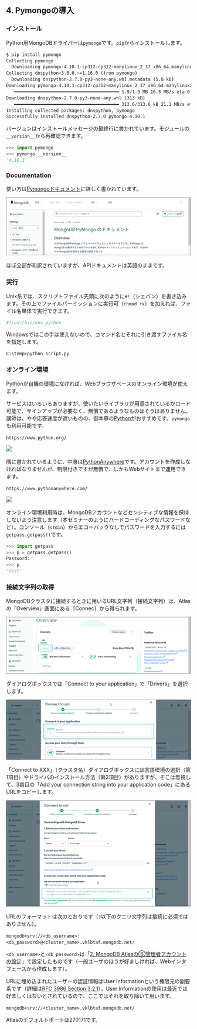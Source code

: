 ## 4. Pymongoの導入

### インストール

Python用MongoDBドライバーは`pymongo`です。`pip`からインストールします。

```bash
$ pip install pymongo
Collecting pymongo
  Downloading pymongo-4.10.1-cp312-cp312-manylinux_2_17_x86_64.manylinux2014_x86_64.whl.metadata (22 kB)
Collecting dnspython<3.0.0,>=1.16.0 (from pymongo)
  Downloading dnspython-2.7.0-py3-none-any.whl.metadata (5.8 kB)
Downloading pymongo-4.10.1-cp312-cp312-manylinux_2_17_x86_64.manylinux2014_x86_64.whl (1.9 MB)
   ━━━━━━━━━━━━━━━━━━━━━━━━━━━━━━━━━━━━━━━━ 1.9/1.9 MB 16.5 MB/s eta 0:00:00
Downloading dnspython-2.7.0-py3-none-any.whl (313 kB)
   ━━━━━━━━━━━━━━━━━━━━━━━━━━━━━━━━━━━━━━━━ 313.6/313.6 kB 21.1 MB/s eta 0:00:00
Installing collected packages: dnspython, pymongo
Successfully installed dnspython-2.7.0 pymongo-4.10.1
```

バージョンはインストールメッセージの最終行に書かれています。モジュールの`__version__`から再確認できます。

```python
>>> import pymongo
>>> pymongo.__version__
'4.10.1'
```

### Documentation

使い方は[Pymongoドキュメント](https://www.mongodb.com/ja-jp/docs/languages/python/pymongo-driver/current/ "LINK")に詳しく書かれています。

<img src="Images/04-Install/mongo-document-top.png">

ほぼ全部が和訳されていますが、APIドキュメントは英語のままです。


### 実行

Unix系では、スクリプトファイル先頭に次のように`#!`（シェバン）を書き込みます。その上でファイルパーミッションに実行可（`chmod +x`）を加えれば、ファイル名単体で実行できます。

```bash
#!/usr/bin/env python
```

Windowsではこの手は使えないので、コマンド名とそれに引き渡すファイル名を指定します。

```dos
C:\temp>python script.py
```


### オンライン環境

Pythonが自機の環境になければ、Webブラウザベースのオンライン環境が使えます。

サービスはいろいろありますが、使いたいライブラリが用意されているかロード可能で、サインアップが必要なく、無償であるようなものはそうはありません。講師は、やや応答速度が遅いものの、御本尊の[Python](https://www.python.org/)がおすすめです。`pymongo`も利用可能です。

```https://www.python.org/```

<img src="Images/04-Install/python-top.png">

隅に書かれているように、中身は[PythonAnywhere](https://www.pythonanywhere.com)です。アカウントを作成しなければなりませんが、制限付きですが無償で、しかもWebサイトまで運用できます。

```https://www.pythonanywhere.com/```

<img src="Images/04-Install/python-anywhere.png">

オンライン環境利用時は、MongoDBアカウントなどセンシティブな情報を保持しないよう注意します（本セミナーのようにハードコーディングなパスワードなど）。コンソール（`stdin`）からエコーバックなしでパスワードを入力するには`getpass.getpass()`です。

```python
>>> import getpass
>>> p = getpass.getpass()
Password:
>>> p
'test'
```


### 接続文字列の取得

MongoDBクラスタに接続するときに用いるURL文字列（接続文字列）は、Atlasの「Overview」画面にある［Connec］から得られます。

<img src="Images/04-Install/overview-connect.png" width="600">

ダイアログボックスでは「Connect to your application」で「Drivers」を選択します。

<img src="Images/04-Install/connect-drivers.png" width="600">

「Connect to XXX」（クラスタ名）ダイアログボックスには言語環境の選択（第1項目）やドライバのインストール方法（第2項目）がありますが、そこは無視して、3番目の「Add your connection string into your application code」にあるURLをコピーします。

<img src="Images/04-Install/connect-url.png" width="600">

URLのフォーマットは次のとおりです（`?`以下のクエリ文字列は接続に必須ではありません）。

```mongodb+srv://<db_username>:<db_password>@<cluster_name>.vklbtaf.mongodb.net/```

`<db_username>`と`<db_password>`は「[2. MongoDB Atlasの⑥管理者アカウントの設定](./02-Account.md#⑥管理者アカウントの設定 "INTERNAL")」で設定したものです（一般ユーザのほうが好ましければ、Webインタフェースから作成します）。

URLに埋め込まれたユーザーの認証情報はUser Informationという権限元の副要素です（詳細は[RFC 3986 Section 3.2.1](https://datatracker.ietf.org/doc/html/rfc3986#section-3.2.1 "LINK")）。User Informationの使用は最近では好ましくはないとされているので、ここではそれを取り除いて用います。

```mongodb+srv://<cluster_name>.vklbtaf.mongodb.net/```

Atlasのデフォルトポートは270171です。
